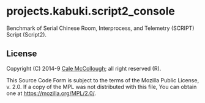 # projects.kabuki.script2_console

Benchmark of Serial Chinese Room, Interprocess, and Telemetry (SCRIPT) Script (Script2).

## License

Copyright (C) 2014-9 [Cale McCollough](https://calemccollough.github.io); all right reserved (R).

This Source Code Form is subject to the terms of the Mozilla Public License, v. 2.0. If a copy of the MPL was not distributed with this file, You can obtain one at <https://mozilla.org/MPL/2.0/>.
